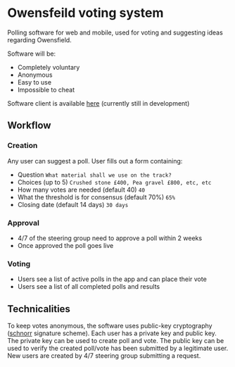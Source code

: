 # Owensfeild voting system

Polling software for web and mobile, used for voting and suggesting ideas regarding Owensfield.

Software will be:

- Completely voluntary
- Anonymous
- Easy to use
- Impossible to cheat

Software client is available <a href="https://owensfield.github.io/voting-system/#/">here</a> (currently still in development)

## Workflow

### Creation

Any user can suggest a poll. User fills out a form containing:

- Question `What material shall we use on the track?`
- Choices (up to 5) `Crushed stone £400, Pea gravel £800, etc, etc`
- How many votes are needed (default 40) `40`
- What the threshold is for consensus (default 70%) `65%`
- Closing date (default 14 days) `30 days`

### Approval

- 4/7 of the steering group need to approve a poll within 2 weeks
- Once approved the poll goes live

### Voting

- Users see a list of active polls in the app and can place their vote
- Users see a list of all completed polls and results

## Technicalities

To keep votes anonymous, the software uses public-key cryptography (<a href="https://en.wikipedia.org/wiki/Schnorr_signature">schnorr</a> signature scheme). Each user has a private key and public key. The private key can be used to create poll and vote. The public key can be used to verify the created poll/vote has been submitted by a legitimate user. New users are created by 4/7 steering group submitting a request.
